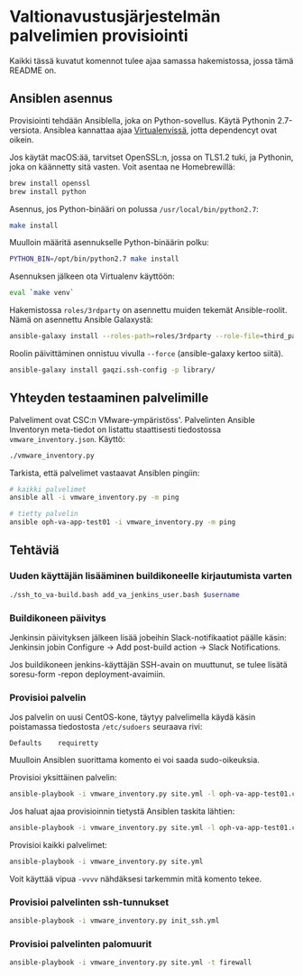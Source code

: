 # Valtionavustusjärjestelmän palvelimien provisiointi

Kaikki tässä kuvatut komennot tulee ajaa samassa hakemistossa, jossa
tämä README on.

## Ansiblen asennus

Provisiointi tehdään Ansiblella, joka on Python-sovellus. Käytä
Pythonin 2.7-versiota. Ansiblea kannattaa ajaa
[Virtualenvissä](http://docs.python-guide.org/en/latest/dev/virtualenvs/),
jotta dependencyt ovat oikein.

Jos käytät macOS:ää, tarvitset OpenSSL:n, jossa on TLS1.2 tuki, ja
Pythonin, joka on käännetty sitä vasten. Voit asentaa ne Homebrewillä:

``` bash
brew install openssl
brew install python
```

Asennus, jos Python-binääri on polussa `/usr/local/bin/python2.7`:

``` bash
make install
```

Muulloin määritä asennukselle Python-binäärin polku:

``` bash
PYTHON_BIN=/opt/bin/python2.7 make install
```

Asennuksen jälkeen ota Virtualenv käyttöön:

``` bash
eval `make venv`
```

Hakemistossa `roles/3rdparty` on asennettu muiden tekemät
Ansible-roolit. Nämä on asennettu Ansible Galaxystä:

``` bash
ansible-galaxy install --roles-path=roles/3rdparty --role-file=third_party_roles.yml  --ignore-errors
```

Roolin päivittäminen onnistuu vivulla `--force` (ansible-galaxy kertoo siitä).

``` bash
ansible-galaxy install gaqzi.ssh-config -p library/
```

## Yhteyden testaaminen palvelimille

Palveliment ovat CSC:n VMware-ympäristöss'. Palvelinten Ansible
Inventoryn meta-tiedot on listattu staattisesti tiedostossa
`vmware_inventory.json`. Käyttö:

``` bash
./vmware_inventory.py
```

Tarkista, että palvelimet vastaavat Ansiblen pingiin:

``` bash
# kaikki palvelimet
ansible all -i vmware_inventory.py -m ping

# tietty palvelin
ansible oph-va-app-test01 -i vmware_inventory.py -m ping
```

## Tehtäviä

### Uuden käyttäjän lisääminen buildikoneelle kirjautumista varten

``` bash
./ssh_to_va-build.bash add_va_jenkins_user.bash $username
```

### Buildikoneen päivitys

Jenkinsin päivityksen jälkeen lisää jobeihin Slack-notifikaatiot
päälle käsin: Jenkinsin jobin Configure -> Add post-build action ->
Slack Notifications.

Jos buildikoneen jenkins-käyttäjän SSH-avain on muuttunut, se tulee
lisätä soresu-form -repon deployment-avaimiin.

### Provisioi palvelin

Jos palvelin on uusi CentOS-kone, täytyy palvelimella käydä käsin
poistamassa tiedostosta `/etc/sudoers` seuraava rivi:

```
Defaults    requiretty
```

Muulloin Ansiblen suorittama komento ei voi saada sudo-oikeuksia.

Provisioi yksittäinen palvelin:

``` bash
ansible-playbook -i vmware_inventory.py site.yml -l oph-va-app-test01.csc.fi
```

Jos haluat ajaa provisioinnin tietystä Ansiblen taskita lähtien:

``` bash
ansible-playbook -i vmware_inventory.py site.yml -l oph-va-app-test01.csc.fi --step --start-at-task="Add supervisor conf to start and stop the applications"
```

Provisioi kaikki palvelimet:

``` bash
ansible-playbook -i vmware_inventory.py site.yml
```

Voit käyttää vipua `-vvvv` nähdäksesi tarkemmin mitä komento tekee.

### Provisioi palvelinten ssh-tunnukset

``` bash
ansible-playbook -i vmware_inventory.py init_ssh.yml
```

### Provisioi palvelinten palomuurit

``` bash
ansible-playbook -i vmware_inventory.py site.yml -t firewall
```
